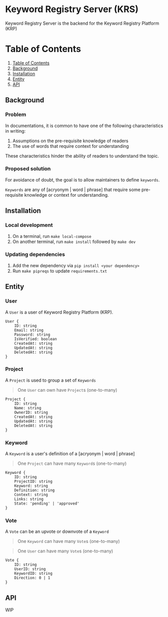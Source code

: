 # Keyword Registry Server (KRS)

Keyword Registry Server is the backend for the Keyword Registry Platform (KRP)

# Table of Contents

1. [Table of Contents](#table-of-contents)
2. [Background](#background)
3. [Installation](#installation)
4. [Entity](#entities)
5. [API](#apis)

## Background

### Problem

In documentations, it is common to have one of the following characteristics in writing:

1. Assumptions on the pre-requisite knowledge of readers
2. The use of words that require context for understanding

These characteristics hinder the ability of readers to understand the topic.

### Proposed solution

For avoidance of doubt, the goal is to allow maintainers to define `keywords`.

`Keywords` are any of \[acryonym | word | phrase\]
that require some pre-requisite knowledge or context for understanding.

## Installation

### Local development

1. On a terminal, run `make local-compose`
2. On another terminal, run `make install` followed by `make dev`

### Updating dependencies

1. Add the new dependency via `pip install <your dependency>`
2. Run `make pipreqs` to update `requirements.txt`

## Entity

### User

A `User` is a user of Keyword Registry Platform (KRP).

```
User {
    ID: string
    Email: string
    Password: string
    IsVerified: boolean
    CreatedAt: string
    UpdatedAt: string
    DeletedAt: string
}
```

### Project

A `Project` is used to group a set of `Keywords`

> One `User` can own have `Project`s (one-to-many)

```
Project {
    ID: string
    Name: string
    OwnerID: string
    CreatedAt: string
    UpdatedAt: string
    DeletedAt: string
}
```

### Keyword

A `Keyword` is a user's definition of a \[acryonym | word | phrase\]

> One `Project` can have many `Keyword`s (one-to-many)

```
Keyword {
    ID: string
    ProjectID: string
    Keyword: string
    Definition: string
    Context: string
    Links: string
    State: 'pending' | 'approved'
}
```

### Vote

A `Vote` can be an upvote or downvote of a `Keyword`

> One `Keyword` can have many `Vote`s (one-to-many)

> One `User` can have many `Vote`s (one-to-many)

```
Vote {
    ID: string
    UserID: string
    KeywordID: string
    Direction: 0 | 1
}
```

## API

WIP
